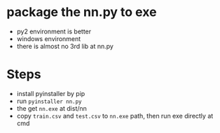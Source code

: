 # package the nn.py to exe

* py2 environment is better
* windows environment
* there is almost no 3rd lib at nn.py


# Steps

* install pyinstaller by pip
* run `pyinstaller nn.py`
* the get `nn.exe` at dist/nn
* copy `train.csv` and `test.csv` to `nn.exe` path, then run exe directly at cmd

